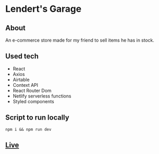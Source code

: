 # Lendert's Garage

## About

An e-commerce store made for my friend to sell items he has in stock.

## Used tech

- React
- Axios
- Airtable
- Context API
- React Router Dom
- Netlify serverless functions
- Styled components

## Script to run locally

`npm i && npm run dev`

## [Live](https://lenderts-garage.netlify.app/)
